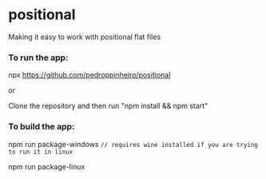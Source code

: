 # positional

  Making it easy to work with positional flat files

### To run the app:
  
  npx https://github.com/pedroppinheiro/positional

  or

  Clone the repository and then run "npm install && npm start"

### To build the app:

  npm run package-windows `// requires wine installed if you are trying to run it in linux`
  
  npm run package-linux
